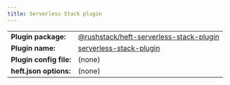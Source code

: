 ```yaml
---
title: Serverless Stack plugin
---
```


<!-- prettier-ignore-start -->
|     |     |
| --- | --- |
| **Plugin package:** | [@rushstack/heft-serverless-stack-plugin](https://github.com/microsoft/rushstack/blob/main/heft-plugins/heft-serverless-stack-plugin) |
| **Plugin name:** | [serverless-stack-plugin](https://github.com/microsoft/rushstack/blob/main/heft-plugins/heft-serverless-stack-plugin/heft-plugin.json) |
| **Plugin config file:** | (none) |
| **heft.json options:** | (none) |
<!-- prettier-ignore-end -->
